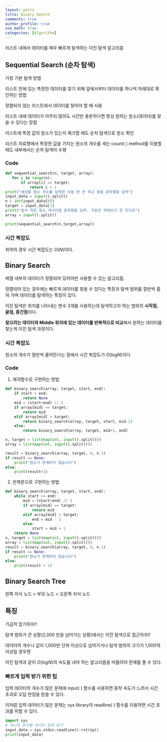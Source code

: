 ```yaml
---
layout: posts
title: Binary Search
comments: true
author_profile: true
use_math: true
categories: [Algorithm]
---
```


리스트 내에서 데이터를 매우 빠르게 탐색하는 이진 탐색 알고리즘
## Sequential Search (순차 탐색)
가장 기본 탐색 방법

리스트 안에 있는 특정한 데이터를 찾기 위해 앞에서부터 데이터를 하나씩 차례대로 확인하는 방법

정렬되지 않는 리스트에서 데이터를 찾아야 할 때 사용

리스트 내에 데이터가 아무리 많아도 시간만 충분하다면 항상 원하는 원소(데이터)를 찾을 수 있다는 장점

리스트에 특정 값의 원소가 있는지 체크할 때도 순차 탐색으로 원소 확인

 리스트 자료형에서 특정한 값을 가지는 원소의 개수를 세는 count( ) method를 이용할 때도 내부에서는 순차 탐색이 수행
 
### Code
 ```python
def sequential_search(n, target, array):
	for i in range(n):
		if array[i] == target:
			return i + 1
print("생성할 원소 개수를 입력한 다음 한 칸 띄고 찾을 문자열을 입력")
input_data = input().split()
n = int(input_data[0])
target = input_data[1]
print("앞서 적은 원소 개수만큼 문자열을 입력. 구분은 띄워쓰기 한 칸으로")
array = input().split()

print(sequential_search(n,target,array))
```
### 시간 복잡도
최악의 경우 시간 복잡도는 $O(N)$이다.

## Binary Search
배열 내부의 데이터가 정렬되어 있어야만 사용할 수 있는 알고리즘.

정렬되어 있는 경우에는 빠르게 데이터를 찾을 수 있다는 특징과 탐색 범위를 절반씩 좁혀 가며 데이터를 탐색하는 특징이 있다.

이진 탐색은 위치를 나타내는 변수 3개를 사용하는데 탐색하고자 하는 범위의 **시작점, 끝점, 중간점**이다.

**찾으려는 데이터와 Middle 위치에 있는 데이터를 반복적으로 비교**해서 원하는 데이터를 찾는게 이진 탐색 과정이다.

### 시간 복잡도
원소의 개수가 절반씩 줄어든다는 점에서 시간 복잡도가 $O(logN)$이다.

### Code
1. 재귀함수로 구현하는 방법
```python
def binary_search(array, target, start, end):
	if start > end:
		return None
	mid = (start+end) // 2
	if array[mid] == target:
		return mid
	elif array[mid] > target:
		return binary_search(array, target, start, mid-1)
	else:
		return binary_search(array, target, mid+1, end)

n, target = list(map(int, input().split()))
array = list(map(int, input().split()))

result = binary_search(array, target, 0, n-1)
if result == None:
	print("원소가 존재하지 않습니다")
else:
	print(result+1)
```

2. 반복문으로 구현하는 방법
```python
def binary_search(array, target, start, end):
	while start <= end:
		mid = (start+end) // 2
		if array[mid] == target:
			return mid
		elif array[mid] > target:
			end = mid - 1
		else:
			start = mid + 1
	return None
n, target = list(map(int, input().split()))
array = list(map(int, input().split()))
result = binary_search(array, target, 0, n-1)
if result == None:
	print("원소가 존재하지 않습니다")
else:
	print(result + 1)
```

## Binary Search Tree
왼쪽 자식 노드 < 부모 노드 < 오른쪽 자식 노드

## 특징
가급적 암기하자!!

탐색 범위가 큰 상황(2,000 만을 넘어가는 상황)에서는 이진 탐색으로 접근하자!!

데이터의 개수나 값이 1,000만 단위 이상으로 넘어가거나 탐색 범위의 크기가 1,000억 이상일 경우엔 

이진 탐색과 같이 $O(logN)$의 속도를 내야 하는 알고리즘을 떠올려야 문제를 풀 수 있다.

### 빠르게 입력 받기 위한 팁
입력 데이터의 개수가 많은 문제에 input( ) 함수를 사용하면 동작 속도가 느려서 시간 초과로 오답 판정을 받을 수 있다. 

이처럼 입력 데이터가 많은 문제는 sys library의 readline( ) 함수를 이용하면 시간 초과를 피할 수 있다.

```python
import sys
# 하나의 문자열 데이터 입력 받기
input_data = sys.stdin.readline().rstrip()
print(input_data)
```
